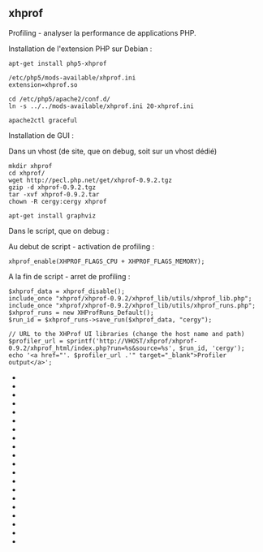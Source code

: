 ## xhprof ##

Profiling - analyser la performance de applications PHP.

Installation de l'extension PHP sur Debian :

	apt-get install php5-xhprof
	
	/etc/php5/mods-available/xhprof.ini
	extension=xhprof.so
	
	cd /etc/php5/apache2/conf.d/
	ln -s ../../mods-available/xhprof.ini 20-xhprof.ini

	apache2ctl graceful

Installation de GUI :

Dans un vhost (de site, que on debug, soit sur un vhost dédié)

	mkdir xhprof
	cd xhprof/
	wget http://pecl.php.net/get/xhprof-0.9.2.tgz
	gzip -d xhprof-0.9.2.tgz 
	tar -xvf xhprof-0.9.2.tar
	chown -R cergy:cergy xhprof

	apt-get install graphviz

Dans le script, que on debug :

Au debut de script - activation de profiling :

	xhprof_enable(XHPROF_FLAGS_CPU + XHPROF_FLAGS_MEMORY);

A la fin de script - arret de profiling :

	$xhprof_data = xhprof_disable();
	include_once "xhprof/xhprof-0.9.2/xhprof_lib/utils/xhprof_lib.php";
	include_once "xhprof/xhprof-0.9.2/xhprof_lib/utils/xhprof_runs.php";
	$xhprof_runs = new XHProfRuns_Default();
	$run_id = $xhprof_runs->save_run($xhprof_data, "cergy");

	// URL to the XHProf UI libraries (change the host name and path)
	$profiler_url = sprintf('http://VHOST/xhprof/xhprof-0.9.2/xhprof_html/index.php?run=%s&source=%s', $run_id, 'cergy');
	echo '<a href="'. $profiler_url .'" target="_blank">Profiler output</a>';
-
-
-
-
-
-
-
-
-
-
-
-
-
-
-
-
-
-
-
-

